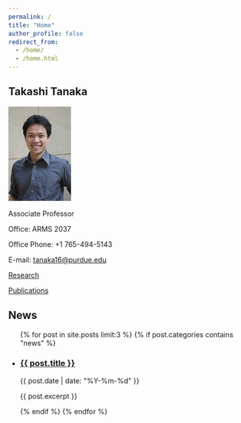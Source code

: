 ```yaml
---
permalink: /
title: "Home"
author_profile: false
redirect_from: 
  - /home/
  - /home.html
---
```


Takashi Tanaka
---
<img src="/images/tanaka-199x300.jpg#left" width="25%">

Associate Professor

Office: ARMS 2037

Office Phone: +1 765-494-5143

E-mail: tanaka16@purdue.edu

[Research](/research/)

[Publications](/publications/)

News
---
<ul>
  {% for post in site.posts limit:3 %}
    {% if post.categories contains "news" %}
      <li>
        <h3><a href="{{ post.url }}">{{ post.title }}</a></h3>
        <p>{{ post.date | date: "%Y-%m-%d" }}</p>
        <p>{{ post.excerpt }}</p>
      </li>
    {% endif %}
  {% endfor %}
</ul>